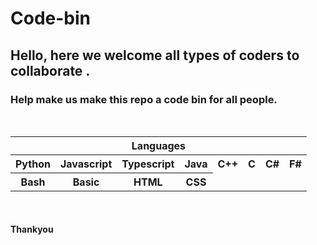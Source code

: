 # Code-bin

## Hello, here we welcome all types of coders to collaborate .

### Help make us make this repo a code bin for all people.
<br>
 <table>
  <tr>
    <th colspan=8>Languages</th>
  <tr>
    <th>Python</th>
    <th>Javascript</th>
    <th>Typescript</th>
    <th>Java</th>
    <th>C++</th>
    <th>C</th>
    <th>C#</th>
    <th>F#</th>
  </tr> 
  <tr>
    <th>Bash</th>
    <th>Basic</th>
    <th>HTML</th>
    <th>CSS</th>
  </tr> 
</table>

<br>

#### Thankyou
